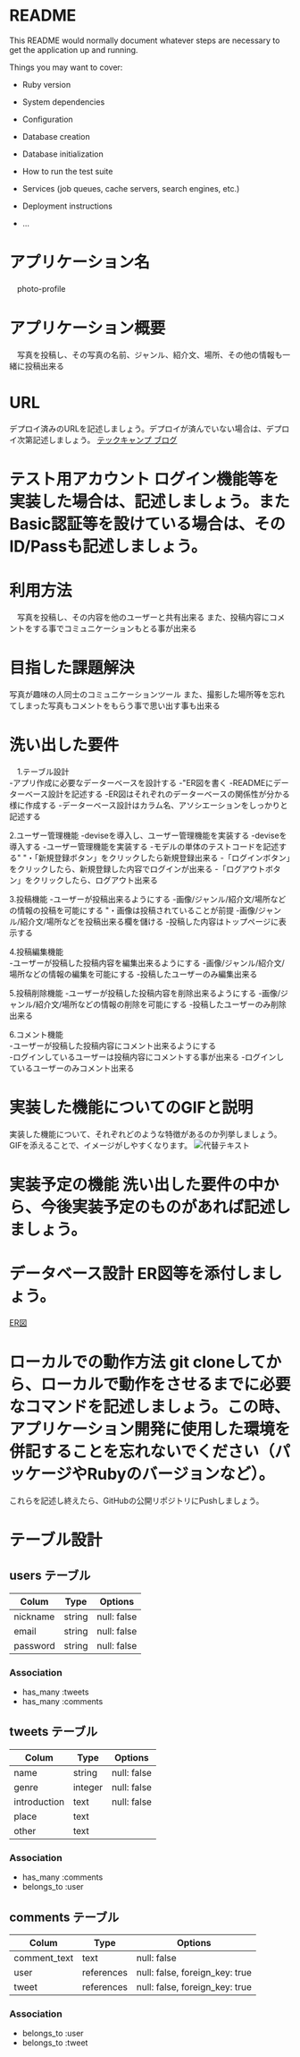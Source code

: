 # README

This README would normally document whatever steps are necessary to get the
application up and running.

Things you may want to cover:

* Ruby version

* System dependencies

* Configuration

* Database creation

* Database initialization

* How to run the test suite

* Services (job queues, cache servers, search engines, etc.)

* Deployment instructions

* ...

# アプリケーション名	
　photo-profile

# アプリケーション概要	
　写真を投稿し、その写真の名前、ジャンル、紹介文、場所、その他の情報も一緒に投稿出来る

# URL	
デプロイ済みのURLを記述しましょう。デプロイが済んでいない場合は、デプロイ次第記述しましょう。
[テックキャンプ ブログ](https://tech-camp.in/note/)

# テスト用アカウント	ログイン機能等を実装した場合は、記述しましょう。またBasic認証等を設けている場合は、そのID/Passも記述しましょう。

# 利用方法
　写真を投稿し、その内容を他のユーザーと共有出来る
  また、投稿内容にコメントをする事でコミュニケーションもとる事が出来る

# 目指した課題解決
  写真が趣味の人同士のコミュニケーションツール
  また、撮影した場所等を忘れてしまった写真もコメントをもらう事で思い出す事も出来る

# 洗い出した要件
　1.テーブル設計	
   -アプリ作成に必要なデーターベースを設計する
   -"ER図を書く
   -READMEにデーターベース設計を記述する
   -ER図はそれぞれのデーターベースの関係性が分かる様に作成する
   -データーベース設計はカラム名、アソシエーションをしっかりと記述する
   
  2.ユーザー管理機能
   -deviseを導入し、ユーザー管理機能を実装する
   -deviseを導入する
   -ユーザー管理機能を実装する
   -モデルの単体のテストコードを記述する"	"・「新規登録ボタン」をクリックしたら新規登録出来る
   -「ログインボタン」をクリックしたら、新規登録した内容でログインが出来る
   -「ログアウトボタン」をクリックしたら、ログアウト出来る
   
  3.投稿機能
   -ユーザーが投稿出来るようにする	
   -画像/ジャンル/紹介文/場所などの情報の投稿を可能にする	"・画像は投稿されていることが前提
   -画像/ジャンル/紹介文/場所などを投稿出来る欄を儲ける
   -投稿した内容はトップページに表示する
   
  4.投稿編集機能	
   -ユーザーが投稿した投稿内容を編集出来るようにする
   -画像/ジャンル/紹介文/場所などの情報の編集を可能にする
   -投稿したユーザーのみ編集出来る
   
  5.投稿削除機能
   -ユーザーが投稿した投稿内容を削除出来るようにする
   -画像/ジャンル/紹介文/場所などの情報の削除を可能にする
   -投稿したユーザーのみ削除出来る
   
  6.コメント機能	
   -ユーザーが投稿した投稿内容にコメント出来るようにする	
   -ログインしているユーザーは投稿内容にコメントする事が出来る
   -ログインしているユーザーのみコメント出来る

# 実装した機能についてのGIFと説明	
実装した機能について、それぞれどのような特徴があるのか列挙しましょう。GIFを添えることで、イメージがしやすくなります。
![代替テキスト](URL)

# 実装予定の機能	洗い出した要件の中から、今後実装予定のものがあれば記述しましょう。

# データベース設計	ER図等を添付しましょう。
  [ER図](https://gyazo.com/96d2fcf52b73296173f67321e594211d)
  
# ローカルでの動作方法	git cloneしてから、ローカルで動作をさせるまでに必要なコマンドを記述しましょう。この時、アプリケーション開発に使用した環境を併記することを忘れないでください（パッケージやRubyのバージョンなど）。

これらを記述し終えたら、GitHubの公開リポジトリにPushしましょう。

# テーブル設計

## users テーブル

| Colum            | Type       | Options                        |
| ---------------- | ---------- | ------------------------------ |
| nickname         | string     | null: false                    |
| email            | string     | null: false                    |
| password         | string     | null: false                    |

### Association

- has_many :tweets
- has_many :comments

## tweets テーブル

| Colum           | Type       | Options                        |
| --------------- | ---------- | ------------------------------ |
| name            | string     | null: false                    |
| genre           | integer    | null: false                    |
| introduction    | text       | null: false                    |
| place           | text       |                                |
| other           | text       |                                |

### Association

- has_many :comments
- belongs_to :user

## comments テーブル

| Colum           | Type       | Options                        |
| --------------- | ---------- | ------------------------------ |
| comment_text    | text       | null: false                    |
| user            | references | null: false, foreign_key: true |
| tweet           | references | null: false, foreign_key: true |

### Association

- belongs_to :user
- belongs_to :tweet